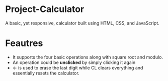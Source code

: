 # Project-Calculator

A basic, yet responsive, calculator built using HTML, CSS, and JavaScript. 

# Feautres
* It supports the four basic operations along with square root and modulo.
* An operation could be **unclicked** by simply clicking it again
* ← is used to erase the last digit while CL clears everything and essentially resets the calculator.
